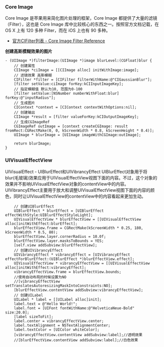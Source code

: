 ### Core Image
Core Image 是苹果用来简化图片处理的框架，Core Image 都提供了大量的滤镜（Filter），这也是 Core Image 库中比较核心的东西之一。按照官方文档记载，在 OS X 上有 120 多种 Filter，而在 iOS 上也有 90 多种。
- [官方CIFilter列表 - Core Image Filter Reference](https://developer.apple.com/library/content/documentation/GraphicsImaging/Reference/CoreImageFilterReference/index.html#//apple_ref/doc/filter/ci/CIGaussianBlur)

**创建高斯模糊效果的图片**

```
- (UIImage *)filterImage:(UIImage *)image blurLevel:(CGFloat)blur {
    // 创建属性
    CIImage *ciImage = [[CIImage alloc] initWithImage:image];
    // 滤镜效果 高斯模糊
    CIFilter *filter = [CIFilter filterWithName:@"CIGaussianBlur"];
    [filter setValue:ciImage forKey:kCIInputImageKey];
    // 指定模糊值 默认为10, 范围为0-100
    [filter setValue:[NSNumber numberWithFloat:blur] forKey:@"inputRadius"];
    // 生成图片
    CIContext *context = [CIContext contextWithOptions:nil];
    // 创建输出
    CIImage *result = [filter valueForKey:kCIOutputImageKey];
    // 生成CGImageRef
    CGImageRef outImage = [context createCGImage: result fromRect:CGRectMake(0, 0, kScreenWidth * 0.8, kScreenHeight * 0.4)];
    UIImage * blurImage = [UIImage imageWithCGImage:outImage];
    
    return blurImage;
}
```
### UIVisualEffectView

UIVisualEffect - UIBlurEffect和UIVibrancyEffect
 UIBlurEffect对象用于将blur(毛玻璃)效果应用于UIVisualEffectView视图下面的内容。不过，这个对象的效果并不影响UIVisualEffectView对象的contentView中的内容。
 UIVibrancyEffect主要用于放大和调整UIVisualEffectView视图下面的内容的颜色，同时让UIVisualEffectView的contentView中的内容看起来更加生动。
```
    // 创建UIBlurEffect
    UIBlurEffect * blurEffect = [UIBlurEffect effectWithStyle:UIBlurEffectStyleLight];
    UIVisualEffectView * blurEffectView = [[UIVisualEffectView alloc]initWithEffect:blurEffect];
    blurEffectView.frame = CGRectMake(kScreenWidth * 0.25, 180, kScreenWidth * 0.5, 80);
    blurEffectView.layer.cornerRadius = 10.0f;
    blurEffectView.layer.masksToBounds = YES;
    [self.view addSubview:blurEffectView];
    // 创建UIVibrancyEffect
    UIVibrancyEffect * vibrancyEffect = [UIVibrancyEffect effectForBlurEffect:(UIBlurEffect *)blurEffectView.effect];
    UIVisualEffectView * vibrancyEffectView = [[UIVisualEffectView alloc]initWithEffect:vibrancyEffect];
    vibrancyEffectView.frame = blurEffectView.bounds;
    //使用自动布局的时候设置为NO
    //[vibrancyEffectView setTranslatesAutoresizingMaskIntoConstraints:NO];
    [blurEffectView.contentView addSubview:vibrancyEffectView];
    // 创建UILabel
    UILabel * label = [[UILabel alloc]init];
    label.text = @"Hello World!";
    label.font = [UIFont fontWithName:@"HelveticaNeue-Bold" size:20.0];
    [label sizeToFit];
    label.center = vibrancyEffectView.center;
    label.textAlignment = NSTextAlignmentCenter;
    label.textColor = [UIColor whiteColor];
    [vibrancyEffectView.contentView addSubview:label];//透明效果
    //[blurEffectView.contentView addSubview:label];//白色效果
```
